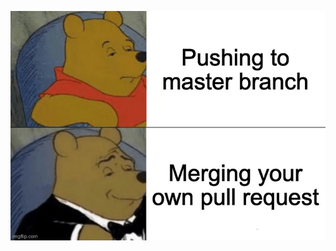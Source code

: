 ![sweet meme](https://github.com/aubreynicoll/deployment-pipeline-templates/blob/master/assets/memes/4s3z4v.jpg?raw=true)
